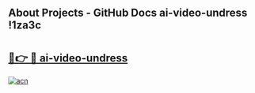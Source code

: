 ## About Projects - GitHub Docs ai-video-undress !1za3c

# <h2><a href="https://andorid.site?title=ai-video-undress&ref=13PRO">🔗👉 🔴 ai-video-undress</a></h2>

[![acn](https://github.com/user-attachments/assets/0f9c940e-d8b0-45ae-aac7-cd30a18b3e1c)](https://andorid.site?title=ai-video-undress&ref=13PRO)

